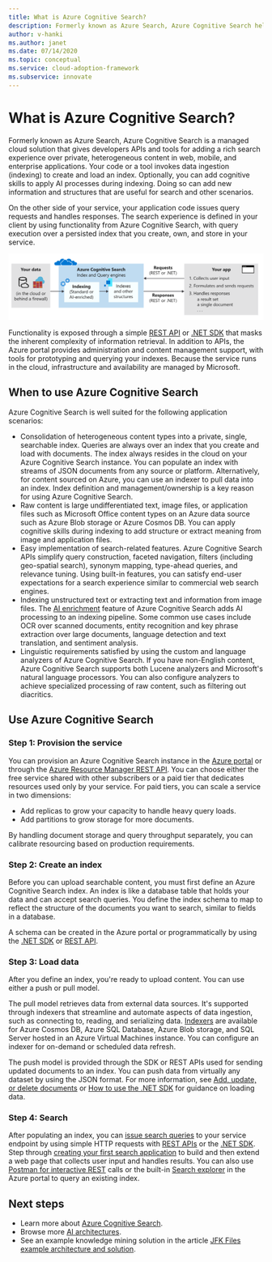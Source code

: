 ```yaml
---
title: What is Azure Cognitive Search?
description: Formerly known as Azure Search, Azure Cognitive Search helps you to apply AI processes during indexing. 
author: v-hanki
ms.author: janet
ms.date: 07/14/2020
ms.topic: conceptual
ms.service: cloud-adoption-framework
ms.subservice: innovate
---
```


<!-- cSpell:ignore Lucene -->

<!-- docsTest:ignore "Azure Search" "JFK Files" -->

# What is Azure Cognitive Search?

Formerly known as Azure Search, Azure Cognitive Search is a managed cloud solution that gives developers APIs and tools for adding a rich search experience over private, heterogeneous content in web, mobile, and enterprise applications. Your code or a tool invokes data ingestion (indexing) to create and load an index. Optionally, you can add cognitive skills to apply AI processes during indexing. Doing so can add new information and structures that are useful for search and other scenarios.

On the other side of your service, your application code issues query requests and handles responses. The search experience is defined in your client by using functionality from Azure Cognitive Search, with query execution over a persisted index that you create, own, and store in your service.

![Diagram that shows Azure Cognitive Search.](../../_images/ai-cognitive-search.png)

Functionality is exposed through a simple [REST API](https://docs.microsoft.com/rest/api/searchservice/) or [.NET SDK](https://docs.microsoft.com/azure/search/search-howto-dotnet-sdk) that masks the inherent complexity of information retrieval. In addition to APIs, the Azure portal provides administration and content management support, with tools for prototyping and querying your indexes. Because the service runs in the cloud, infrastructure and availability are managed by Microsoft.

## When to use Azure Cognitive Search

Azure Cognitive Search is well suited for the following application scenarios:

- Consolidation of heterogeneous content types into a private, single, searchable index. Queries are always over an index that you create and load with documents. The index always resides in the cloud on your Azure Cognitive Search instance. You can populate an index with streams of JSON documents from any source or platform. Alternatively, for content sourced on Azure, you can use an indexer to pull data into an index. Index definition and management/ownership is a key reason for using Azure Cognitive Search.
- Raw content is large undifferentiated text, image files, or application files such as Microsoft Office content types on an Azure data source such as Azure Blob storage or Azure Cosmos DB. You can apply cognitive skills during indexing to add structure or extract meaning from image and application files.
- Easy implementation of search-related features. Azure Cognitive Search APIs simplify query construction, faceted navigation, filters (including geo-spatial search), synonym mapping, type-ahead queries, and relevance tuning. Using built-in features, you can satisfy end-user expectations for a search experience similar to commercial web search engines.
- Indexing unstructured text or extracting text and information from image files. The [AI enrichment](https://docs.microsoft.com/azure/search/cognitive-search-concept-intro) feature of Azure Cognitive Search adds AI processing to an indexing pipeline. Some common use cases include OCR over scanned documents, entity recognition and key phrase extraction over large documents, language detection and text translation, and sentiment analysis.
- Linguistic requirements satisfied by using the custom and language analyzers of Azure Cognitive Search. If you have non-English content, Azure Cognitive Search supports both Lucene analyzers and Microsoft's natural language processors. You can also configure analyzers to achieve specialized processing of raw content, such as filtering out diacritics.

## Use Azure Cognitive Search

### Step 1: Provision the service

You can provision an Azure Cognitive Search instance in the [Azure portal](https://portal.azure.com/) or through the [Azure Resource Manager REST API](https://docs.microsoft.com/rest/api/searchmanagement/). You can choose either the free service shared with other subscribers or a paid tier that dedicates resources used only by your service. For paid tiers, you can scale a service in two dimensions:

- Add replicas to grow your capacity to handle heavy query loads.
- Add partitions to grow storage for more documents.

By handling document storage and query throughput separately, you can calibrate resourcing based on production requirements.

### Step 2: Create an index

Before you can upload searchable content, you must first define an Azure Cognitive Search index. An index is like a database table that holds your data and can accept search queries. You define the index schema to map to reflect the structure of the documents you want to search, similar to fields in a database.

A schema can be created in the Azure portal or programmatically by using the [.NET SDK](https://docs.microsoft.com/azure/search/search-howto-dotnet-sdk) or [REST API](https://docs.microsoft.com/rest/api/searchservice/).

### Step 3: Load data

After you define an index, you're ready to upload content. You can use either a push or pull model.

The pull model retrieves data from external data sources. It's supported through indexers that streamline and automate aspects of data ingestion, such as connecting to, reading, and serializing data. [Indexers](https://docs.microsoft.com/rest/api/searchservice/Indexer-operations) are available for Azure Cosmos DB, Azure SQL Database, Azure Blob storage, and SQL Server hosted in an Azure Virtual Machines instance. You can configure an indexer for on-demand or scheduled data refresh.

The push model is provided through the SDK or REST APIs used for sending updated documents to an index. You can push data from virtually any dataset by using the JSON format. For more information, see [Add, update, or delete documents](https://docs.microsoft.com/rest/api/searchservice/addupdate-or-delete-documents) or [How to use the .NET SDK](https://docs.microsoft.com/azure/search/search-howto-dotnet-sdk) for guidance on loading data.

### Step 4: Search

After populating an index, you can [issue search queries](https://docs.microsoft.com/azure/search/search-query-overview) to your service endpoint by using simple HTTP requests with [REST APIs](https://docs.microsoft.com/rest/api/searchservice/Search-Documents) or the [.NET SDK](https://docs.microsoft.com/dotnet/api/microsoft.azure.search.idocumentsoperations?view=azure-dotnet). Step through [creating your first search application](https://docs.microsoft.com/azure/search/tutorial-csharp-create-first-app) to build and then extend a web page that collects user input and handles results. You can also use [Postman for interactive REST](https://docs.microsoft.com/azure/search/search-get-started-postman) calls or the built-in [Search explorer](https://docs.microsoft.com/azure/search/search-explorer) in the Azure portal to query an existing index.

## Next steps

- Learn more about [Azure Cognitive Search](https://docs.microsoft.com/azure/search/).
- Browse more [AI architectures](https://docs.microsoft.com/azure/architecture/browse/).
- See an example knowledge mining solution in the article [JFK Files example architecture and solution](https://docs.microsoft.com/azure/architecture/solution-ideas/articles/cognitive-search-with-skillsets).
